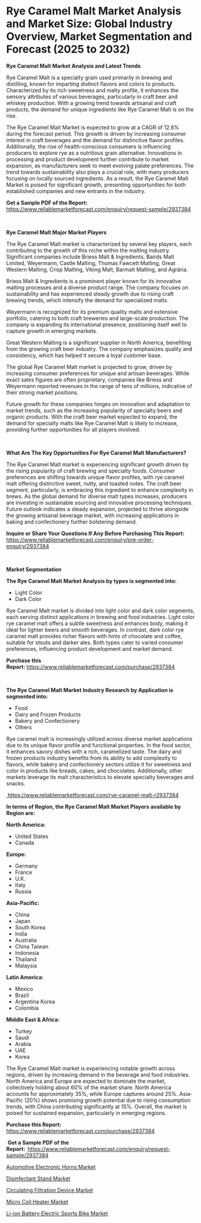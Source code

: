 <p><h1>Rye Caramel Malt Market Analysis and Market Size: Global Industry Overview, Market Segmentation and Forecast (2025 to 2032)</h1></p><p><strong>Rye Caramel Malt Market Analysis and Latest Trends</strong></p>
<p><p>Rye Caramel Malt is a specialty grain used primarily in brewing and distilling, known for imparting distinct flavors and colors to products. Characterized by its rich sweetness and malty profile, it enhances the sensory attributes of various beverages, particularly in craft beer and whiskey production. With a growing trend towards artisanal and craft products, the demand for unique ingredients like Rye Caramel Malt is on the rise.</p><p>The Rye Caramel Malt Market is expected to grow at a CAGR of 12.6% during the forecast period. This growth is driven by increasing consumer interest in craft beverages and the demand for distinctive flavor profiles. Additionally, the rise of health-conscious consumers is influencing producers to explore rye as a nutritious grain alternative. Innovations in processing and product development further contribute to market expansion, as manufacturers seek to meet evolving palate preferences. The trend towards sustainability also plays a crucial role, with many producers focusing on locally sourced ingredients. As a result, the Rye Caramel Malt Market is poised for significant growth, presenting opportunities for both established companies and new entrants in the industry.</p></p>
<p><strong>Get a Sample PDF of the Report:&nbsp;</strong> <a href="https://www.reliablemarketforecast.com/enquiry/request-sample/2937384?utm_campaign=1832&utm_medium=2&utm_source=Github&utm_content=ia&utm_term=14032025&utm_id=rye-caramel-malt">https://www.reliablemarketforecast.com/enquiry/request-sample/2937384</a></p>
<p>&nbsp;</p>
<p><strong>Rye Caramel Malt Major Market Players</strong></p>
<p><p>The Rye Caramel Malt market is characterized by several key players, each contributing to the growth of this niche within the malting industry. Significant companies include Briess Malt & Ingredients, Bairds Malt Limited, Weyermann, Castle Malting, Thomas Fawcett Malting, Great Western Malting, Crisp Malting, Viking Malt, Barmalt Malting, and Agrária.</p><p>Briess Malt & Ingredients is a prominent player known for its innovative malting processes and a diverse product range. The company focuses on sustainability and has experienced steady growth due to rising craft brewing trends, which intensify the demand for specialized malts.</p><p>Weyermann is recognized for its premium quality malts and extensive portfolio, catering to both craft breweries and large-scale production. The company is expanding its international presence, positioning itself well to capture growth in emerging markets.</p><p>Great Western Malting is a significant supplier in North America, benefiting from the growing craft beer industry. The company emphasizes quality and consistency, which has helped it secure a loyal customer base.</p><p>The global Rye Caramel Malt market is projected to grow, driven by increasing consumer preferences for unique and artisan beverages. While exact sales figures are often proprietary, companies like Briess and Weyermann reported revenues in the range of tens of millions, indicative of their strong market positions.</p><p>Future growth for these companies hinges on innovation and adaptation to market trends, such as the increasing popularity of specialty beers and organic products. With the craft beer market expected to expand, the demand for specialty malts like Rye Caramel Malt is likely to increase, providing further opportunities for all players involved.</p></p>
<p>&nbsp;</p>
<p><strong>What Are The Key Opportunities For Rye Caramel Malt Manufacturers?</strong></p>
<p><p>The Rye Caramel Malt market is experiencing significant growth driven by the rising popularity of craft brewing and specialty foods. Consumer preferences are shifting towards unique flavor profiles, with rye caramel malt offering distinctive sweet, nutty, and toasted notes. The craft beer segment, particularly, is embracing this ingredient to enhance complexity in brews. As the global demand for diverse malt types increases, producers are investing in sustainable sourcing and innovative processing techniques. Future outlook indicates a steady expansion, projected to thrive alongside the growing artisanal beverage market, with increasing applications in baking and confectionery further bolstering demand.</p></p>
<p><strong>Inquire or Share Your Questions If Any Before Purchasing This Report:</strong> <a href="https://www.reliablemarketforecast.com/enquiry/pre-order-enquiry/2937384?utm_campaign=1832&utm_medium=2&utm_source=Github&utm_content=ia&utm_term=14032025&utm_id=rye-caramel-malt">https://www.reliablemarketforecast.com/enquiry/pre-order-enquiry/2937384</a></p>
<p>&nbsp;</p>
<p><strong>Market Segmentation</strong></p>
<p><strong>The Rye Caramel Malt Market Analysis by types is segmented into:</strong></p>
<p><ul><li>Light Color</li><li>Dark Color</li></ul></p>
<p><p>Rye Caramel Malt market is divided into light color and dark color segments, each serving distinct applications in brewing and food industries. Light color rye caramel malt offers a subtle sweetness and enhances body, making it ideal for lighter beers and smooth beverages. In contrast, dark color rye caramel malt provides richer flavors with hints of chocolate and coffee, suitable for stouts and darker ales. Both types cater to varied consumer preferences, influencing product development and market demand.</p></p>
<p><strong>Purchase this Report:&nbsp;</strong><a href="https://www.reliablemarketforecast.com/purchase/2937384?utm_campaign=1832&utm_medium=2&utm_source=Github&utm_content=ia&utm_term=14032025&utm_id=rye-caramel-malt">https://www.reliablemarketforecast.com/purchase/2937384</a></p>
<p>&nbsp;</p>
<p><strong>The Rye Caramel Malt Market Industry Research by Application is segmented into:</strong></p>
<p><ul><li>Food</li><li>Dairy and Frozen Products</li><li>Bakery and Confectionery</li><li>Others</li></ul></p>
<p><p>Rye caramel malt is increasingly utilized across diverse market applications due to its unique flavor profile and functional properties. In the food sector, it enhances savory dishes with a rich, caramelized taste. The dairy and frozen products industry benefits from its ability to add complexity to flavors, while bakery and confectionery sectors utilize it for sweetness and color in products like breads, cakes, and chocolates. Additionally, other markets leverage its malt characteristics to elevate specialty beverages and snacks.</p></p>
<p><a href="https://www.reliablemarketforecast.com/rye-caramel-malt-r2937384?utm_campaign=1832&utm_medium=2&utm_source=Github&utm_content=ia&utm_term=14032025&utm_id=rye-caramel-malt">&nbsp;https://www.reliablemarketforecast.com/rye-caramel-malt-r2937384</a></p>
<p><strong>In terms of Region, the Rye Caramel Malt Market Players available by Region are:</strong></p>
<p>
    <p> <strong> North America: </strong>
        <ul>
            <li>United States</li>
            <li>Canada</li>
        </ul>
        </p> 
    <p> <strong> Europe: </strong>
        <ul>
            <li>Germany</li>
            <li>France</li>
            <li>U.K.</li>
            <li>Italy</li>
            <li>Russia</li>
        </ul>
        </p> 
    <p> <strong> Asia-Pacific: </strong>
        <ul>
            <li>China</li>
            <li>Japan</li>
            <li>South Korea</li>
            <li>India</li>
            <li>Australia</li>
            <li>China Taiwan</li>
            <li>Indonesia</li>
            <li>Thailand</li>
            <li>Malaysia</li>
        </ul>
        </p> 
    <p> <strong> Latin America: </strong>
        <ul>
            <li>Mexico</li>
            <li>Brazil</li>
            <li>Argentina Korea</li>
            <li>Colombia</li>
        </ul>
        </p> 
    <p> <strong> Middle East & Africa: </strong>
        <ul>
            <li>Turkey</li>
            <li>Saudi</li>
            <li>Arabia</li>
            <li>UAE</li>
            <li>Korea</li>
        </ul>
    </p>
    </p>
<p><p>The Rye Caramel Malt market is experiencing notable growth across regions, driven by increasing demand in the beverage and food industries. North America and Europe are expected to dominate the market, collectively holding about 60% of the market share. North America accounts for approximately 35%, while Europe captures around 25%. Asia-Pacific (20%) shows promising growth potential due to rising consumption trends, with China contributing significantly at 15%. Overall, the market is poised for sustained expansion, particularly in emerging regions.</p></p>
<p><strong>Purchase this Report: </strong><a href="https://www.reliablemarketforecast.com/purchase/2937384?utm_campaign=1832&utm_medium=2&utm_source=Github&utm_content=ia&utm_term=14032025&utm_id=rye-caramel-malt">https://www.reliablemarketforecast.com/purchase/2937384</a></p>
<p>&nbsp;<strong>Get a Sample PDF of the Report:&nbsp;&nbsp;</strong><a href="https://www.reliablemarketforecast.com/enquiry/request-sample/2937384?utm_campaign=1832&utm_medium=2&utm_source=Github&utm_content=ia&utm_term=14032025&utm_id=rye-caramel-malt">https://www.reliablemarketforecast.com/enquiry/request-sample/2937384</a></p>
<p><strong></strong></p>
<p><p><a href="https://github.com/lotoahshaiek/Market-Research-Report-List-1/blob/main/automotive-electronic-horns-market.md?utm_campaign=1832&utm_medium=2&utm_source=Github&utm_content=ia&utm_term=14032025&utm_id=rye-caramel-malt">Automotive Electronic Horns Market</a></p><p><a href="https://github.com/nsmifidget3/Market-Research-Report-List-1/blob/main/disinfectant-stand-market.md?utm_campaign=1832&utm_medium=2&utm_source=Github&utm_content=ia&utm_term=14032025&utm_id=rye-caramel-malt">Disinfectant Stand Market</a></p><p><a href="https://github.com/motosyuliq/Market-Research-Report-List-1/blob/main/circulating-filtration-device-market.md?utm_campaign=1832&utm_medium=2&utm_source=Github&utm_content=ia&utm_term=14032025&utm_id=rye-caramel-malt">Circulating Filtration Device Market</a></p><p><a href="https://github.com/thapabylers2/Market-Research-Report-List-1/blob/main/micro-coil-heater-market.md?utm_campaign=1832&utm_medium=2&utm_source=Github&utm_content=ia&utm_term=14032025&utm_id=rye-caramel-malt">Micro Coil Heater Market</a></p><p><a href="https://github.com/muskoaizahfi/Market-Research-Report-List-1/blob/main/li-ion-battery-electric-sports-bike-market.md?utm_campaign=1832&utm_medium=2&utm_source=Github&utm_content=ia&utm_term=14032025&utm_id=rye-caramel-malt">Li-ion Battery Electric Sports Bike Market</a></p></p>